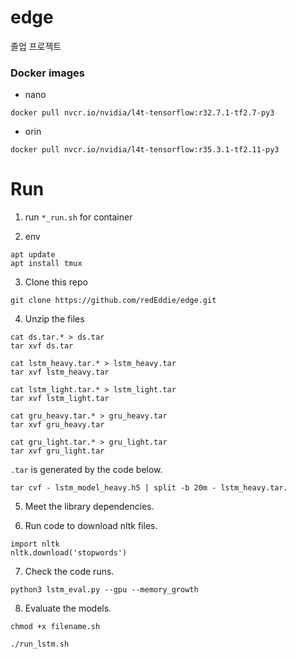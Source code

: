 # edge
졸업 프로젝트


### Docker images
* nano

`docker pull nvcr.io/nvidia/l4t-tensorflow:r32.7.1-tf2.7-py3`

* orin

`docker pull nvcr.io/nvidia/l4t-tensorflow:r35.3.1-tf2.11-py3`


# Run

1. run `*_run.sh` for container

2. env
```
apt update
apt install tmux
```

3. Clone this repo
```
git clone https://github.com/redEddie/edge.git
```

4. Unzip the files
```
cat ds.tar.* > ds.tar
tar xvf ds.tar
```
```
cat lstm_heavy.tar.* > lstm_heavy.tar
tar xvf lstm_heavy.tar
```
```
cat lstm_light.tar.* > lstm_light.tar
tar xvf lstm_light.tar
```
```
cat gru_heavy.tar.* > gru_heavy.tar
tar xvf gru_heavy.tar
```
```
cat gru_light.tar.* > gru_light.tar
tar xvf gru_light.tar
```

`.tar` is generated by the code below.
```
tar cvf - lstm_model_heavy.h5 | split -b 20m - lstm_heavy.tar.
```

5. Meet the library dependencies.

6. Run code to download nltk files.
```
import nltk
nltk.download('stopwords')
```

7. Check the code runs.
```
python3 lstm_eval.py --gpu --memory_growth
```

8. Evaluate the models.
```
chmod +x filename.sh
```
```
./run_lstm.sh
```
